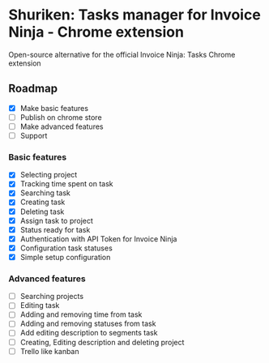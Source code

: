 # Shuriken: Tasks manager for Invoice Ninja - Chrome extension

Open-source alternative for the official Invoice Ninja: Tasks Chrome extension

## Roadmap

- [x] Make basic features
- [ ] Publish on chrome store
- [ ] Make advanced features
- [ ] Support

### Basic features

- [X] Selecting project
- [X] Tracking time spent on task
- [x] Searching task
- [x] Creating task
- [x] Deleting task
- [x] Assign task to project
- [x] Status ready for task
- [x] Authentication with API Token for Invoice Ninja
- [X] Configuration task statuses
- [X] Simple setup configuration

### Advanced features

- [ ] Searching projects
- [ ] Editing task
- [ ] Adding and removing time from task
- [ ] Adding and removing statuses from task
- [ ] Add editing description to segments task
- [ ] Creating, Editing description and deleting project
- [ ] Trello like kanban
